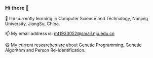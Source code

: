 ### Hi there 👋
🌱 I’m currently learning in Computer Science and Technology, Nanjing University, JiangSu, China.

📫 My email address is: mf1933052@smail.nju.edu.cn

😄 My current researches are about Genetic Programming, Genetic Algorithm and Person Re-Identification.
<!--
**YMing-Li/YMing-Li** is a ✨ _special_ ✨ repository because its `README.md` (this file) appears on your GitHub profile.

Here are some ideas to get you started:

- 🔭 I’m currently working on ...
- 🌱 I’m currently learning in Computer Science and Technology, Nanjing University, JiangSu, China
- 👯 I’m looking to collaborate on ...
- 🤔 I’m looking for help with ...
- 💬 Ask me about ...
- 📫 How to reach me: ...
- 😄 Pronouns: ...
- ⚡ Fun fact: ...
-->
